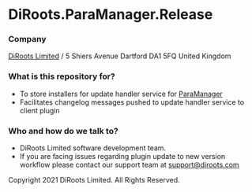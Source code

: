 # DiRoots.ParaManager.Release

### Company

[DiRoots Limited](https://diroots.com/) / 5 Shiers Avenue Dartford DA1 5FQ United Kingdom

### What is this repository for?

- To store installers for update handler service for [ParaManager](https://diroots.com/revit-plugins/manage-revit-paramanager-in-projects-and-families-with-paramanager/)
- Facilitates changelog messages pushed to update handler service to client plugin

### Who and how do we talk to?

- DiRoots Limited software development team.
- If you are facing issues regarding plugin update to new version workflow please contact our support team at support@diroots.com

Copyright 2021 DiRoots Limited. All Rights Reserved.

